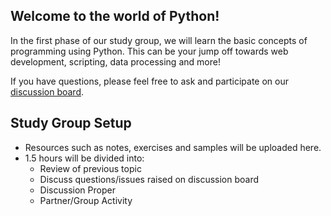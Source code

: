 Welcome to the world of Python!
----------------------------------------------------------------------------
In the first phase of our study group, we will learn the basic concepts of 
programming using Python. This can be your jump off towards web development,
scripting, data processing and more!

If you have questions, please feel free to ask and participate on our [discussion
board](https://www.meetup.com/Women-Who-Code-Manila/messages/boards/forum/24115536).

## Study Group Setup
* Resources such as notes, exercises and samples will be uploaded here.
* 1.5 hours will be divided into:
    - Review of previous topic
    - Discuss questions/issues raised on discussion board
    - Discussion Proper
    - Partner/Group Activity